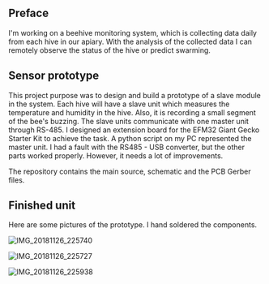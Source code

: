 ## Preface
I'm working on a beehive monitoring system, which is collecting data daily from each hive in our apiary.  With the analysis of the collected data I can remotely observe the status of the hive or predict swarming.

## Sensor prototype
This project purpose was to design and build a prototype of a slave module in the system. Each hive will have a slave unit which measures the temperature and humidity in the hive. Also, it is recording a small segment of the bee's buzzing.  The slave units communicate with one master unit through RS-485. 
I designed an extension board for the EFM32 Giant Gecko Starter Kit to achieve the task. A python script on my PC represented the master unit. I had a fault with the RS485 - USB converter, but the other parts worked properly. However, it needs a lot of improvements. 

The repository contains the main source, schematic and the PCB Gerber files.

## Finished unit

Here are some pictures of the prototype. I hand soldered the components.

![IMG_20181126_225740](/home/tamasurfi/dev/ref/IMG_20181126_225740.jpg)

![IMG_20181126_225727](/home/tamasurfi/dev/ref/IMG_20181126_225727.jpg)

![IMG_20181126_225938](/home/tamasurfi/dev/ref/IMG_20181126_225938.jpg)